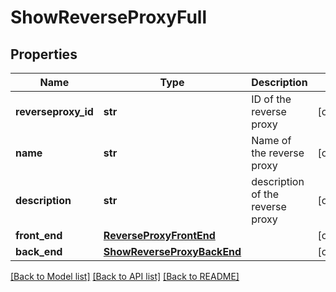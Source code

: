 # ShowReverseProxyFull

## Properties
Name | Type | Description | Notes
------------ | ------------- | ------------- | -------------
**reverseproxy_id** | **str** | ID of the reverse proxy | [optional] 
**name** | **str** | Name of the reverse proxy | [optional] 
**description** | **str** | description of the reverse proxy | [optional] 
**front_end** | [**ReverseProxyFrontEnd**](ReverseProxyFrontEnd.md) |  | [optional] 
**back_end** | [**ShowReverseProxyBackEnd**](ShowReverseProxyBackEnd.md) |  | [optional] 

[[Back to Model list]](../README.md#documentation-for-models) [[Back to API list]](../README.md#documentation-for-api-endpoints) [[Back to README]](../README.md)


